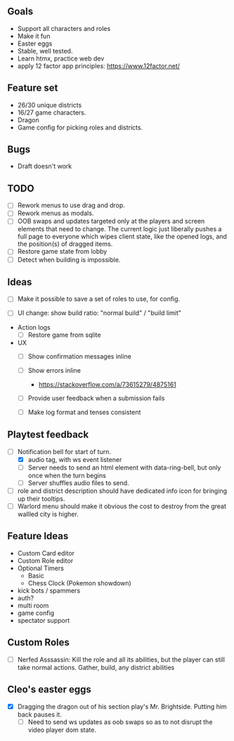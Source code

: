 ## Goals
- Support all characters and roles
- Make it fun
- Easter eggs
- Stable, well tested.
- Learn htmx, practice web dev
- apply 12 factor app principles:
    https://www.12factor.net/


## Feature set
 - 26/30 unique districts
 - 16/27 game characters.
 - Dragon
 - Game config for picking roles and districts.

## Bugs
- Draft doesn't work

## TODO

- [ ] Rework menus to use drag and drop.
- [ ] Rework menus as modals.
- [ ] OOB swaps and updates targeted only at the players and screen elements that need to change. The current logic just liberally pushes a full page to everyone which wipes client state, like the opened logs, and the position(s) of dragged items.
- [ ] Restore game state from lobby
- [ ] Detect when building is impossible.

## Ideas
- [ ] Make it possible to save a set of roles to use, for config.
- [ ] UI change: show build ratio: "normal build" / "build limit"


- Action logs
    - [ ] Restore game from sqlite

- UX
    - [ ] Show confirmation messages inline
    - [ ] Show errors inline
        - https://stackoverflow.com/a/73615279/4875161
    - [ ] Provide user feedback when a submission fails
    - [ ] Make log format and tenses consistent


## Playtest feedback
- [ ] Notification bell for start of turn.
    - [x] audio tag, with ws event listener
    - [ ] Server needs to send an html element with data-ring-bell, but only once when the turn begins
    - [ ] Server shuffles audio files to send.
- [ ] role and district description should have dedicated info icon for bringing up their tooltips.
- [ ] Warlord menu should make it obvious the cost to destroy from the great wallled city is higher.

## Feature Ideas
- Custom Card editor
- Custom Role editor
- Optional Timers
    - Basic
    - Chess Clock (Pokemon showdown)
- kick bots / spammers
- auth?
- multi room
- game config
- spectator support

## Custom Roles
- [ ] Nerfed Asssassin: Kill the role and all its abilities, but the player can still take normal actions. Gather, build, any district abilities

## Cleo's easter eggs
- [x] Dragging the dragon out of his section play's Mr. Brightside. Putting him back pauses it.
    - [ ] Need to send ws updates as oob swaps so as to not disrupt the video player dom state.
